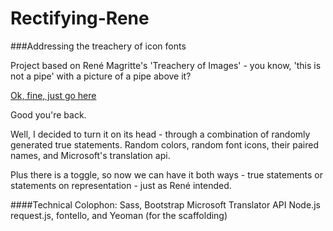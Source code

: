 Rectifying-Rene
===============

###Addressing the treachery of icon fonts

Project based on René Magritte's 'Treachery of Images' - you know, 'this is not a pipe' with a picture of a pipe above it?

[Ok, fine,  just go here](https://en.wikipedia.org/wiki/The_Treachery_of_Images)

Good you're back. 

Well, I decided to turn it on its head -  through a combination of randomly generated true statements. Random colors, random font icons, their paired names, and Microsoft's translation api.


Plus there is a toggle, so now we can have it both ways - true statements or statements on representation - just as René intended.


####Technical Colophon:
Sass,
Bootstrap
Microsoft Translator API
Node.js
request.js,
fontello, 
and Yeoman (for the scaffolding)
